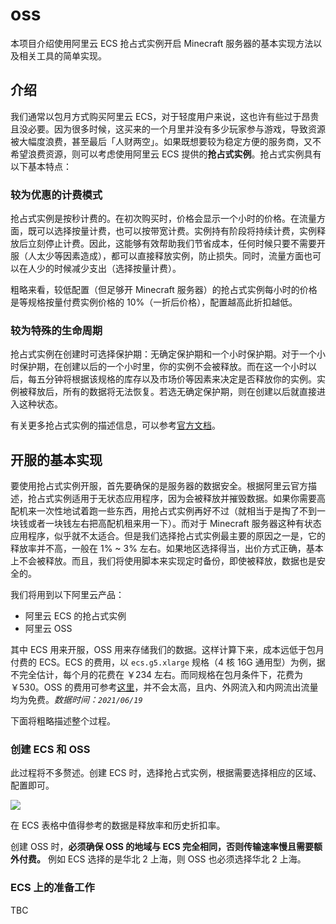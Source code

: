 # oss

本项目介绍使用阿里云 ECS 抢占式实例开启 Minecraft 服务器的基本实现方法以及相关工具的简单实现。

## 介绍

我们通常以包月方式购买阿里云 ECS，对于轻度用户来说，这也许有些过于昂贵且没必要。因为很多时候，这买来的一个月里并没有多少玩家参与游戏，导致资源被大幅度浪费，甚至最后「人财两空」。如果既想要较为稳定方便的服务商，又不希望浪费资源，则可以考虑使用阿里云 ECS 提供的**抢占式实例**。抢占式实例具有以下基本特点：

### 较为优惠的计费模式

抢占式实例是按秒计费的。在初次购买时，价格会显示一个小时的价格。在流量方面，既可以选择按量计费，也可以按带宽计费。实例持有阶段将持续计费，实例释放后立刻停止计费。因此，这能够有效帮助我们节省成本，任何时候只要不需要开服（人太少等因素造成），都可以直接释放实例，防止损失。同时，流量方面也可以在人少的时候减少支出（选择按量计费）。

粗略来看，较低配置（但足够开 Minecraft 服务器）的抢占式实例每小时的价格是等规格按量付费实例价格的 10%（一折后价格），配置越高此折扣越低。

### 较为特殊的生命周期

抢占式实例在创建时可选择保护期：无确定保护期和一个小时保护期。对于一个小时保护期，在创建以后的一个小时里，你的实例不会被释放。而在这一个小时以后，每五分钟将根据该规格的库存以及市场价等因素来决定是否释放你的实例。实例被释放后，所有的数据将无法恢复。若选无确定保护期，则在创建以后就直接进入这种状态。

有关更多抢占式实例的描述信息，可以参考[官方文档](https://help.aliyun.com/document_detail/52088.html)。

## 开服的基本实现

要使用抢占式实例开服，首先要确保的是服务器的数据安全。根据阿里云官方描述，抢占式实例适用于无状态应用程序，因为会被释放并摧毁数据。如果你需要高配机来一次性地试着跑一些东西，用抢占式实例再好不过（就相当于是掏了不到一块钱或者一块钱左右把高配机租来用一下）。而对于 Minecraft 服务器这种有状态应用程序，似乎就不太适合。但是我们选择抢占式实例最主要的原因之一是，它的释放率并不高，一般在 1% ~ 3% 左右。如果地区选择得当，出价方式正确，基本上不会被释放。而且，我们将使用脚本来实现定时备份，即使被释放，数据也是安全的。

我们将用到以下阿里云产品：

- 阿里云 ECS 的抢占式实例
- 阿里云 OSS

其中 ECS 用来开服，OSS 用来存储我们的数据。这样计算下来，成本远低于包月付费的 ECS。ECS 的费用，以 `ecs.g5.xlarge` 规格（4 核 16G 通用型）为例，据不完全估计，每个月的花费在 ￥234 左右。而同规格在包月条件下，花费为 ￥530。OSS 的费用可参考[这里](https://cn.aliyun.com/price/detail/oss)，并不会太高，且内、外网流入和内网流出流量均为免费。*数据时间：`2021/06/19`*

下面将粗略描述整个过程。

### 创建 ECS 和 OSS

此过程将不多赘述。创建 ECS 时，选择抢占式实例，根据需要选择相应的区域、配置即可。

![](https://i.loli.net/2021/06/19/vlStxYXFwysAkVg.png)

在 ECS 表格中值得参考的数据是释放率和历史折扣率。

创建 OSS 时，**必须确保 OSS 的地域与 ECS 完全相同，否则传输速率慢且需要额外付费。** 例如 ECS 选择的是华北 2 上海，则 OSS 也必须选择华北 2 上海。

### ECS 上的准备工作

TBC